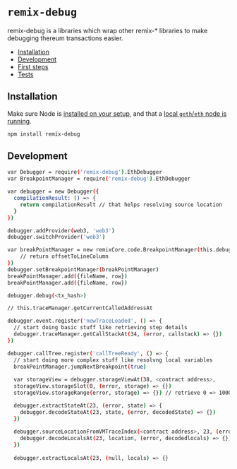 # `remix-debug`

remix-debug is a libraries which wrap other remix-* libraries to make debugging thereum transactions easier.

+ [Installation](#installation)
+ [Development](#development)
+ [First steps](#firststeps)
+ [Tests](#tests)

## Installation

Make sure Node is [installed on your setup](https://docs.npmjs.com/getting-started/installing-node), and that a [local `geth`/`eth` node is running](../README.md#how-to-use).

```bash
npm install remix-debug
```

## Development

```bash
var Debugger = require('remix-debug').EthDebugger
var BreakpointManager = require('remix-debug').EthDebugger

var debugger = new Debugger({
  compilationResult: () => {
    return compilationResult // that helps resolving source location
  }
})

debugger.addProvider(web3, 'web3')
debugger.switchProvider('web3')

var breakPointManager = new remixCore.code.BreakpointManager(this.debugger, (sourceLocation) => {
    // return offsetToLineColumn
})
debugger.setBreakpointManager(breakPointManager)
breakPointManager.add({fileName, row})
breakPointManager.add({fileName, row})

debugger.debug(<tx_hash>)

// this.traceManager.getCurrentCalledAddressAt

debugger.event.register('newTraceLoaded', () => {
  // start doing basic stuff like retrieving step details
  debugger.traceManager.getCallStackAt(34, (error, callstack) => {})
})

debugger.callTree.register('callTreeReady', () => {
  // start doing more complex stuff like resolvng local variables
  breakPointManager.jumpNextBreakpoint(true)
  
  var storageView = debugger.storageViewAt(38, <contract address>, 
  storageView.storageSlot(0, (error, storage) => {})
  storageView.storageRange(error, storage) => {}) // retrieve 0 => 1000 slots

  debugger.extractStateAt(23, (error, state) => {
    debugger.decodeStateAt(23, state, (error, decodedState) => {})
  })
  
  debugger.sourceLocationFromVMTraceIndex(<contract address>, 23, (error, location) => {
    debugger.decodeLocalsAt(23, location, (error, decodedlocals) => {})
  })
  
  debugger.extractLocalsAt(23, (null, locals) => {}
```
